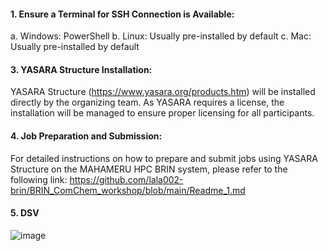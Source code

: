 #### 1.	Ensure a Terminal for SSH Connection is Available:
  a.	Windows: PowerShell
  b.	Linux: Usually pre-installed by default
  c.	Mac: Usually pre-installed by default

#### 3.	YASARA Structure Installation:
YASARA Structure (https://www.yasara.org/products.htm) will be installed directly by the organizing team. As YASARA requires a license, the installation will be managed to ensure proper licensing for all participants.

#### 4.	Job Preparation and Submission:
For detailed instructions on how to prepare and submit jobs using YASARA Structure on the MAHAMERU HPC BRIN system, please refer to the following link:
https://github.com/lala002-brin/BRIN_ComChem_workshop/blob/main/Readme_1.md

#### 5.	DSV
![image](https://github.com/user-attachments/assets/8f10c801-0c53-42d9-a4de-66c42cb7557d)

